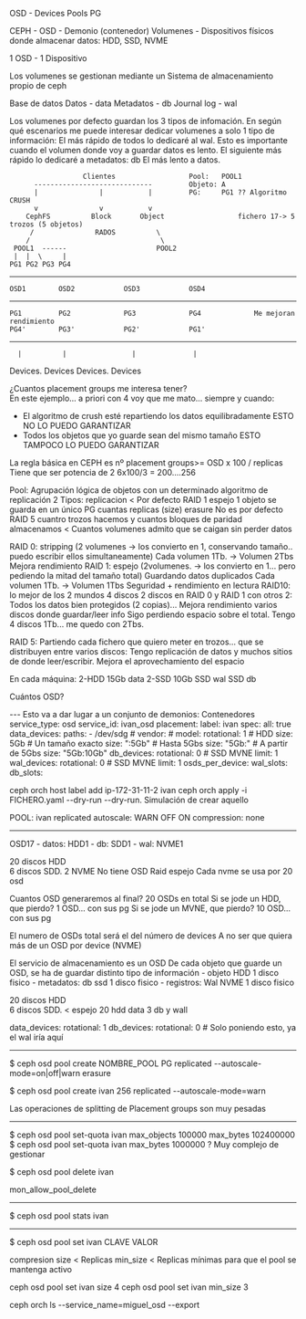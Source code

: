 OSD - Devices
Pools
PG


CEPH - OSD - Demonio (contenedor)
Volumenes - Dispositivos físicos donde almacenar datos: HDD, SSD, NVME

1 OSD - 1 Dispositivo

Los volumenes se gestionan mediante un Sistema de almacenamiento propio de ceph

Base de datos
    Datos           -       data
    Metadatos       -       db
    Journal log     -       wal

Los volumenes por defecto guardan los 3 tipos de infomación.
En según qué escenarios me puede interesar dedicar volumenes a solo 1 tipo de información:
    El más rápido de todos lo dedicaré al wal. Esto es importante cuando el volumen donde voy a guardar datos es lento.
    El siguiente más rápido lo dedicaré a metadatos: db
    El más lento a datos.


    
                      Clientes                  Pool:   POOL1
          -----------------------------         Objeto: A
          |               |           |         PG:     PG1 ?? Algoritmo CRUSH
          v               v           v
        CephFS          Block       Object                  fichero 17-> 5 trozos (5 objetos)
         /               RADOS          \
        /                                \
     POOL1  ------                      POOL2    
     |  |  \     |
    PG1 PG2 PG3 PG4                    
     
---------------------------------------------------------
    OSD1        OSD2            OSD3            OSD4
---------------------------------------------------------
    PG1         PG2             PG3             PG4             Me mejoran rendimiento
    PG4'        PG3'            PG2'            PG1'
---------------------------------------------------------
      |          |                |              |
   Devices.   Devices           Devices.      Devices
    
¿Cuantos placement groups me interesa tener?    
En este ejemplo... a priori con 4 voy que me mato... siempre y cuando:
- El algoritmo de crush esté repartiendo los datos equilibradamente         ESTO NO LO PUEDO GARANTIZAR
- Todos los objetos que yo guarde sean del mismo tamaño                     ESTO TAMPOCO LO PUEDO GARANTIZAR

La regla básica en CEPH es nº placement groups>= OSD x 100 / replicas Tiene que ser potencia de 2
    6x100/3 = 200....256

Pool: Agrupación lógica de objetos con un determinado algoritmo de replicación
        2 Tipos: replicacion < Por defecto                  RAID 1 espejo   1 objeto se guarda en un único PG
                    cuantas replicas (size)
                 erasure        No es por defecto           RAID 5
                    cuantro trozos hacemos y cuantos bloques de paridad almacenamos < Cuantos volumenes admito que se caigan sin perder datos

RAID 0: stripping           (2 volumenes  -> los convierto en 1, conservando tamaño.. puedo escribir ellos simultaneamente)
                                Cada volumen 1Tb. -> Volumen 2Tbs           Mejora rendimiento
RAID 1: espejo              (2volumenes. -> los convierto en 1... pero pediendo la mitad del tamaño total) Guardando datos duplicados
                                Cada volumen 1Tb. -> Volumen 1Tbs           Seguridad + rendimiento en lectura
RAID10: lo mejor de los 2 mundos 4 discos
    2 discos en RAID 0 y RAID 1 con otros 2: Todos los datos bien protegidos (2 copias)... Mejora rendimiento varios discos donde guardar/leer info
                                Sigo perdiendo espacio sobre el total. Tengo 4 discos 1Tb... me quedo con 2Tbs.

RAID 5: Partiendo cada fichero que quiero meter en trozos... que se distribuyen entre varios discos:
                                Tengo replicación de datos y muchos sitios de donde leer/escribir.
                                Mejora el aprovechamiento del espacio





En cada máquina:
2-HDD           15Gb
    data
2-SSD           10Gb
    SSD wal
    SSD db
    
Cuántos OSD?

---  Esto va a dar lugar a un conjunto de demonios: Contenedores
service_type:   osd
service_id:     ivan_osd
placement:
    label:  ivan
spec:
    all: true
    data_devices:
        paths:
            - /dev/sdg
        # vendor:
        # model:
        rotational: 1 # HDD
        size: 5Gb           # Un tamaño exacto
        size: ":5Gb"        #  Hasta 5Gbs
        size: "5Gb:"        #  A partir de 5Gbs
        size: "5Gb:10Gb"
    db_devices:
        rotational: 0 # SSD MVNE
        limit: 1
    wal_devices:
        rotational: 0 # SSD MVNE
        limit: 1
    osds_per_device:
    wal_slots:
    db_slots:
    
ceph orch host label add ip-172-31-11-2 ivan
ceph orch apply -i FICHERO.yaml --dry-run
    --dry-run. Simulación de crear aquello
    
POOL: ivan
      replicated
      autoscale:
          WARN
          OFF
          ON
      compression: none


---      

OSD17 - datos: HDD1
      - db:    SDD1
      - wal:   NVME1

20 discos HDD   
6 discos SDD. 
2 NVME              No tiene OSD
Raid espejo
    Cada nvme se usa por 20 osd 

Cuantos OSD generaremos al final? 20 OSDs en total
Si se jode un HDD, que pierdo? 1 OSD... con sus pg
Si se jode un MVNE, que pierdo? 10 OSD... con sus pg


El numero de OSDs total será el del número de devices
A no ser que quiera más de un OSD por device (NVME)


El servicio de almacenamiento es un OSD
    De cada objeto que guarde un OSD, se ha de guardar distinto tipo de información
        - objeto                HDD         1 disco fisico
        - metadatos: db         ssd         1 disco fisico
        - registros: Wal        NVME        1 disco fisico

20 discos HDD   
6 discos SDD. < espejo
20 hdd data
3 db y wall

data_devices:
    rotational: 1
db_devices:
    rotational: 0 # Solo poniendo esto, ya el wal iría aquí
    
---

$ ceph osd pool create NOMBRE_POOL PG replicated --autoscale-mode=on|off|warn
                                    erasure
                                    
$ ceph osd pool create ivan 256 replicated --autoscale-mode=warn

Las operaciones de splitting de Placement groups son muy pesadas                 

---
$ ceph osd pool set-quota ivan max_objects 100000 max_bytes 102400000
$ ceph osd pool set-quota ivan max_bytes 1000000
                                    ?
                                    Muy complejo de gestionar 

$ ceph osd pool delete ivan

mon_allow_pool_delete

---

$ ceph osd pool stats ivan

---

$ ceph osd pool set ivan CLAVE VALOR

compresion
size     < Replicas
min_size < Replicas mínimas para que el pool se mantenga activo



ceph osd pool set ivan size 4
ceph osd pool set ivan min_size 3





ceph orch ls --service_name=miguel_osd --export
